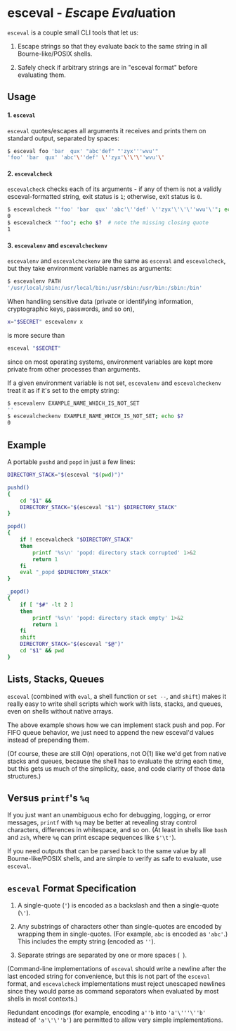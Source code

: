 # esceval - *Esc*ape *Eval*uation

`esceval` is a couple small CLI tools that let us:

1. Escape strings so that they evaluate back to the
   same string in all Bourne-like/POSIX shells.

2. Safely check if arbitrary strings are in
   "esceval format" before evaluating them.


## Usage

#### 1. `esceval`

`esceval` quotes/escapes all arguments it receives and
prints them on standard output, separated by spaces:

```sh
$ esceval foo 'bar  qux' "abc'def" "'zyx'''wvu'"
'foo' 'bar  qux' 'abc'\''def' \''zyx'\'\'\''wvu'\'
```

#### 2. `escevalcheck`

`escevalcheck` checks each of its arguments - if any
of them is not a validly esceval-formatted string,
exit status is `1`; otherwise, exit status is `0`.

```sh
$ escevalcheck "'foo' 'bar  qux' 'abc'\''def' \''zyx'\'\'\''wvu'\'"; echo $?
0
$ escevalcheck "'foo"; echo $?  # note the missing closing quote
1
```

#### 3. `escevalenv` and `escevalcheckenv`

`escevalenv` and `escevalcheckenv` are the same
as `esceval` and `escevalcheck`, but they take
environment variable names as arguments:

```sh
$ escevalenv PATH
'/usr/local/sbin:/usr/local/bin:/usr/sbin:/usr/bin:/sbin:/bin'
```

When handling sensitive data (private or identifying
information, cryptographic keys, passwords, and so on),

```sh
x="$SECRET" escevalenv x
```

is more secure than

```sh
esceval "$SECRET"
```

since on most operating systems, environment variables are
kept more private from other processes than arguments.

If a given environment variable is not set, `escevalenv` and
`escevalcheckenv` treat it as if it's set to the empty string:

```sh
$ escevalenv EXAMPLE_NAME_WHICH_IS_NOT_SET
''
$ escevalcheckenv EXAMPLE_NAME_WHICH_IS_NOT_SET; echo $?
0
```


## Example

A portable `pushd` and `popd` in just a few lines:

```sh
DIRECTORY_STACK="$(esceval "$(pwd)")"

pushd()
{
    cd "$1" &&
    DIRECTORY_STACK="$(esceval "$1") $DIRECTORY_STACK"
}

popd()
{
    if ! escevalcheck "$DIRECTORY_STACK"
    then
        printf '%s\n' 'popd: directory stack corrupted' 1>&2
        return 1
    fi
    eval "_popd $DIRECTORY_STACK"
}

_popd()
{
    if [ "$#" -lt 2 ]
    then
        printf '%s\n' 'popd: directory stack empty' 1>&2
        return 1
    fi
    shift
    DIRECTORY_STACK="$(esceval "$@")"
    cd "$1" && pwd
}
```


## Lists, Stacks, Queues

`esceval` (combined with `eval`, a shell function or
`set --`, and `shift`) makes it really easy to write
shell scripts which work with lists, stacks, and queues,
even on shells without native arrays.

The above example shows how we can implement stack
push and pop. For FIFO queue behavior, we just
need to append the new esceval'd values instead of
prepending them.

(Of course, these are still O(n) operations, not
O(1) like we'd get from native stacks and queues,
because the shell has to evaluate the string each
time, but this gets us much of the simplicity,
ease, and code clarity of those data structures.)


## Versus `printf`'s `%q`

If you just want an unambiguous echo for debugging,
logging, or error messages, `printf` with `%q` may
be better at revealing stray control characters,
differences in whitespace, and so on. (At least in
shells like `bash` and `zsh`, where `%q` can print
escape sequences like `$'\t'`).

If you need outputs that can be parsed back to the
same value by all Bourne-like/POSIX shells, and are
simple to verify as safe to evaluate, use `esceval`.


## `esceval` Format Specification

1. A single-quote (`'`) is encoded as a
   backslash and then a single-quote (`\'`).

2. Any substrings of characters other than single-quotes
   are encoded by wrapping them in single-quotes.
   (For example, `abc` is encoded as `'abc'`.)
   This includes the empty string (encoded as `''`).

3. Separate strings are separated by one or more spaces
   (` `).
   
(Command-line implementations of `esceval` should write
a newline after the last encoded string for convenience,
but this is not part of the `esceval` format, and
`escevalcheck` implementations must reject unescaped
newlines since they would parse as command separators
when evaluated by most shells in most contexts.)

Redundant encodings (for example, encoding `a''b`
into `'a'\'''\''b'` instead of `'a'\'\''b'`) are
permitted to allow very simple implementations.
